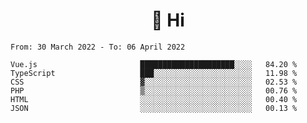 <h1 align="center">👋 Hi</h1>
<!-- <h3 align="center">An enthusiastic frontend developer</h3> -->

<!--START_SECTION:waka-->

```text
From: 30 March 2022 - To: 06 April 2022

Vue.js                       █████████████████████░░░░   84.20 %
TypeScript                   ███░░░░░░░░░░░░░░░░░░░░░░   11.98 %
CSS                          ▓░░░░░░░░░░░░░░░░░░░░░░░░   02.53 %
PHP                          ▒░░░░░░░░░░░░░░░░░░░░░░░░   00.76 %
HTML                         ░░░░░░░░░░░░░░░░░░░░░░░░░   00.40 %
JSON                         ░░░░░░░░░░░░░░░░░░░░░░░░░   00.13 %
```

<!--END_SECTION:waka-->
